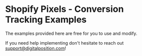 # Shopify Pixels - Conversion Tracking Examples

The examples provided here are free for you to use and modify.

If you need help implementing don't hesitate to reach out support@digitalposition.com!
